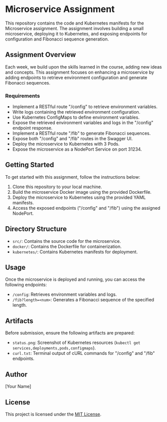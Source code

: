 # Microservice Assignment

This repository contains the code and Kubernetes manifests for the Microservice assignment. The assignment involves building a small microservice, deploying it to Kubernetes, and exposing endpoints for configuration and Fibonacci sequence generation.

## Assignment Overview

Each week, we build upon the skills learned in the course, adding new ideas and concepts. This assignment focuses on enhancing a microservice by adding endpoints to retrieve environment configuration and generate Fibonacci sequences.

### Requirements

- Implement a RESTful route "/config" to retrieve environment variables.
- Write logs containing the retrieved environment configuration.
- Use Kubernetes ConfigMaps to define environment variables.
- Expose the retrieved environment variables and logs in the "/config" endpoint response.
- Implement a RESTful route "/fib" to generate Fibonacci sequences.
- Expose both "/config" and "/fib" routes in the Swagger UI.
- Deploy the microservice to Kubernetes with 3 Pods.
- Expose the microservice as a NodePort Service on port 31234.

## Getting Started

To get started with this assignment, follow the instructions below:

1. Clone this repository to your local machine.
2. Build the microservice Docker image using the provided Dockerfile.
3. Deploy the microservice to Kubernetes using the provided YAML manifests.
4. Access the exposed endpoints ("/config" and "/fib") using the assigned NodePort.

## Directory Structure

- `src/`: Contains the source code for the microservice.
- `docker/`: Contains the Dockerfile for containerization.
- `kubernetes/`: Contains Kubernetes manifests for deployment.

## Usage

Once the microservice is deployed and running, you can access the following endpoints:

- `/config`: Retrieves environment variables and logs.
- `/fib?length=<num>`: Generates a Fibonacci sequence of the specified length.

## Artifacts

Before submission, ensure the following artifacts are prepared:

- `status.png`: Screenshot of Kubernetes resources (`kubectl get services,deployments,pods,configmaps`).
- `curl.txt`: Terminal output of cURL commands for "/config" and "/fib" endpoints.

## Author

[Your Name]

## License

This project is licensed under the [MIT License](LICENSE).
